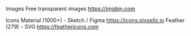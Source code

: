 Images
Free transparent images https://imgbin.com

Icons
Material (1000+) - Sketch / Figma https://icons.pixsellz.io
Feather (279) - SVG https://feathericons.com
